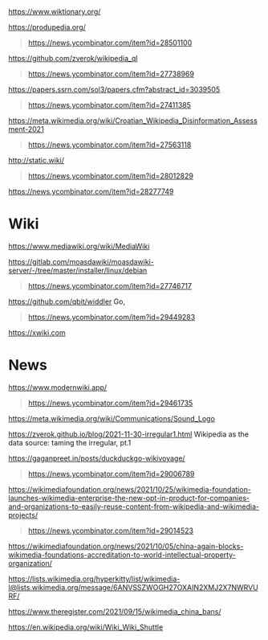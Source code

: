 https://www.wiktionary.org/

https://produpedia.org/
> https://news.ycombinator.com/item?id=28501100

https://github.com/zverok/wikipedia_ql
> https://news.ycombinator.com/item?id=27738969

https://papers.ssrn.com/sol3/papers.cfm?abstract_id=3039505
> https://news.ycombinator.com/item?id=27411385

https://meta.wikimedia.org/wiki/Croatian_Wikipedia_Disinformation_Assessment-2021
> https://news.ycombinator.com/item?id=27563118

http://static.wiki/
> https://news.ycombinator.com/item?id=28012829

https://news.ycombinator.com/item?id=28277749

# Wiki
https://www.mediawiki.org/wiki/MediaWiki

https://gitlab.com/moasdawiki/moasdawiki-server/-/tree/master/installer/linux/debian
> https://news.ycombinator.com/item?id=27746717

https://github.com/qbit/widdler Go, 
> https://news.ycombinator.com/item?id=29449283

https://xwiki.com

# News
https://www.modernwiki.app/
> https://news.ycombinator.com/item?id=29461735

https://meta.wikimedia.org/wiki/Communications/Sound_Logo

https://zverok.github.io/blog/2021-11-30-irregular1.html Wikipedia as the data source: taming the irregular, pt.1

https://gaganpreet.in/posts/duckduckgo-wikivoyage/
> https://news.ycombinator.com/item?id=29006789

https://wikimediafoundation.org/news/2021/10/25/wikimedia-foundation-launches-wikimedia-enterprise-the-new-opt-in-product-for-companies-and-organizations-to-easily-reuse-content-from-wikipedia-and-wikimedia-projects/
> https://news.ycombinator.com/item?id=29014523

https://wikimediafoundation.org/news/2021/10/05/china-again-blocks-wikimedia-foundations-accreditation-to-world-intellectual-property-organization/

https://lists.wikimedia.org/hyperkitty/list/wikimedia-l@lists.wikimedia.org/message/6ANVSSZWOGH27OXAIN2XMJ2X7NWRVURF/

https://www.theregister.com/2021/09/15/wikimedia_china_bans/

https://en.wikipedia.org/wiki/Wiki_Wiki_Shuttle